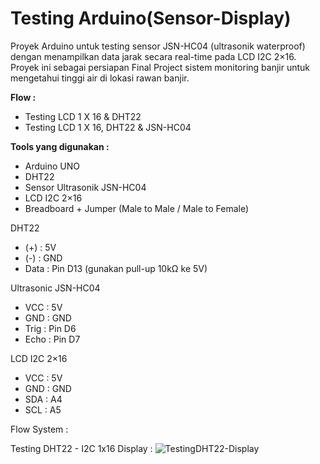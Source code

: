# Testing Arduino(Sensor-Display)
Proyek Arduino untuk testing sensor JSN-HC04 (ultrasonik waterproof) dengan menampilkan data jarak secara real-time pada LCD I2C 2×16. Proyek ini sebagai persiapan Final Project sistem monitoring banjir untuk mengetahui tinggi air di lokasi rawan banjir.

**Flow :**
- Testing LCD 1 X 16 & DHT22
- Testing LCD 1 X 16, DHT22 & JSN-HC04

**Tools yang digunakan :**
- Arduino UNO
- DHT22
- Sensor Ultrasonik JSN-HC04
- LCD I2C 2×16
- Breadboard + Jumper (Male to Male / Male to Female)

DHT22
- (+) : 5V
- (-) : GND
- Data : Pin D13 (gunakan pull-up 10kΩ ke 5V)

Ultrasonic JSN-HC04
- VCC : 5V
- GND : GND
- Trig : Pin D6
- Echo : Pin D7

LCD I2C 2×16
- VCC : 5V
- GND : GND
- SDA : A4
- SCL : A5

Flow System :

Testing DHT22 - I2C 1x16 Display  : 
![TestingDHT22-Display](https://github.com/user-attachments/assets/d9865bc2-97c9-4da0-b22f-ccd48bf701c4)

